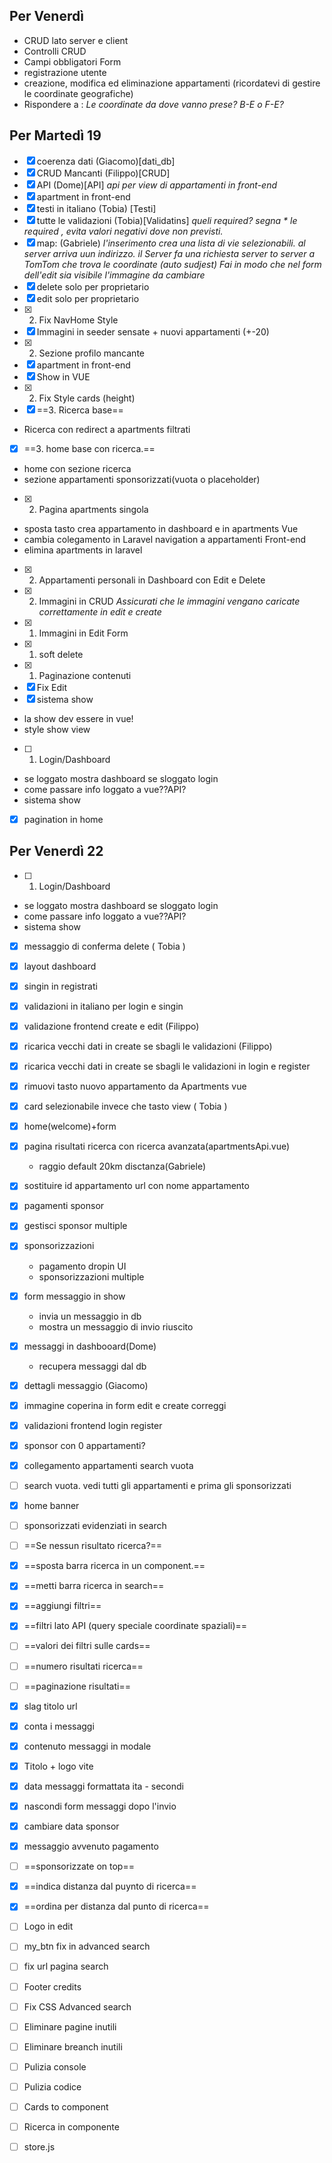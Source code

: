 
## Per Venerdì

- CRUD lato server e client
- Controlli CRUD
- Campi obbligatori Form
- registrazione utente  
- creazione, modifica ed eliminazione appartamenti (ricordatevi di gestire le coordinate geografiche)
- Rispondere a : *Le coordinate da dove vanno prese? B-E o F-E?*

## Per Martedì 19

- [x] coerenza dati (Giacomo)[dati_db]
- [x]  CRUD Mancanti (Filippo)[CRUD]
- [x] API (Dome)[API]
 _api per view di appartamenti in front-end_
- [x] apartment in front-end
- [x]  testi in italiano (Tobia) [Testi]
- [x] tutte le validazioni (Tobia)[Validatins]
 _queli required? segna  * le required , evita valori negativi dove non previsti._
- [x] map: (Gabriele)
 _l'inserimento crea una lista di vie selezionabili. al server arriva uun indirizzo. il Server fa una richiesta server to server a TomTom che trova le coordinate (auto sudjest)_
 _Fai in modo che nel form dell'edit sia visibile l'immagine da cambiare_
- [x]  delete solo per proprietario
- [x] edit solo per proprietario
- [x] 2. Fix NavHome Style
- [x] Immagini in seeder sensate + nuovi appartamenti (+-20)
- [x] 2. Sezione profilo mancante
- [x] apartment in front-end
- [x] Show in VUE
- [x] 2. Fix Style cards (height)
- [x] ==3. Ricerca base==
 - Ricerca con redirect a apartments filtrati
- [x] ==3. home base con ricerca.==
 - home con sezione ricerca 
 - sezione appartamenti sponsorizzati(vuota o placeholder)
- [x] 2. Pagina apartments singola
 - sposta tasto crea appartamento in dashboard e in apartments Vue
 - cambia colegamento in Laravel navigation a appartamenti Front-end
 - elimina apartments in laravel
- [x] 2. Appartamenti personali in Dashboard con Edit e Delete
- [x] 2. Immagini in CRUD
 _Assicurati che le immagini vengano caricate correttamente in edit e create_
- [x] 1. Immagini in Edit Form
- [x] 1. soft delete 
- [x] 1. Paginazione contenuti
- [x] Fix Edit
- [x]   sistema show
 - la show dev essere in vue!
 - style show view
- [ ] 1. Login/Dashboard
 - se loggato mostra dashboard se sloggato login
 - come passare info loggato a vue??API?
 - sistema show
- [x] pagination in home

 





## Per Venerdì 22

- [ ] 1. Login/Dashboard
 - se loggato mostra dashboard se sloggato login
 - come passare info loggato a vue??API?
 - sistema show
- [x] messaggio di conferma delete ( Tobia )
- [x] layout dashboard
- [x] singin in registrati
- [x] validazioni in italiano per login e singin
- [x] validazione frontend create e edit (Filippo)
- [x] ricarica vecchi dati in create se sbagli le validazioni (Filippo)
- [x] ricarica vecchi dati in create se sbagli le validazioni  in login e register
- [x] rimuovi tasto nuovo appartamento da Apartments vue
- [x] card selezionabile invece che tasto view ( Tobia )
- [x] home(welcome)+form
- [x] pagina risultati ricerca con ricerca avanzata(apartmentsApi.vue)
  - raggio default 20km disctanza(Gabriele)
- [x] sostituire id appartamento url con nome appartamento
- [x] pagamenti sponsor
- [x] gestisci sponsor multiple
- [x] sponsorizzazioni
  - pagamento dropin UI
  - sponsorizzazioni multiple
- [x] form messaggio in show 
  - invia un messaggio in db
  - mostra un messaggio di invio riuscito
- [x] messaggi in dashbooard(Dome)
  - recupera messaggi dal db
- [x] dettagli messaggio (Giacomo)
- [x] immagine coperina in form edit e create correggi
- [x] validazioni frontend login register
- [x] sponsor con 0 appartamenti?
- [x] collegamento appartamenti search vuota
- [ ] search vuota. vedi tutti gli appartamenti e prima gli sponsorizzati
- [x] home banner
- [ ] sponsorizzati evidenziati in search
- [ ] ==Se nessun risultato ricerca?==
- [x] ==sposta barra ricerca in un component.==
- [x] ==metti barra ricerca in search==
- [x] ==aggiungi filtri==
- [x] ==filtri lato API (query speciale coordinate spaziali)==
- [ ] ==valori dei filtri sulle cards==
- [ ] ==numero risultati ricerca==
- [ ] ==paginazione risultati==
- [x] slag titolo url
- [x] conta i messaggi
- [x] contenuto messaggi in modale
- [x] Titolo + logo vite
- [x] data messaggi formattata ita - secondi
- [x] nascondi form messaggi dopo l'invio
- [x] cambiare data sponsor
- [x] messaggio avvenuto pagamento
- [ ] ==sponsorizzate on top==
- [x] ==indica distanza dal puynto di ricerca==
- [x] ==ordina per distanza dal punto di ricerca==
- [ ] Logo in edit
- [ ] my_btn fix in advanced search
- [ ] fix url pagina search
- [ ] Footer credits
- [ ] Fix CSS Advanced search
- [ ] Eliminare pagine inutili
- [ ] Eliminare breanch inutili
- [ ] Pulizia console
 
- [ ] Pulizia codice
- [ ] Cards to component
- [ ] Ricerca in componente
- [ ] store.js







